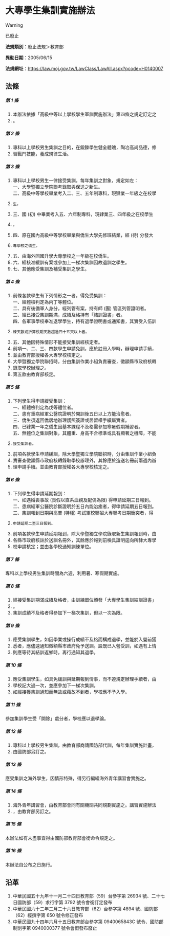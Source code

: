 # 大專學生集訓實施辦法
> [!WARNING]
> 已廢止

**法規類別**：廢止法規＞教育部

**異動日期**：2005/06/15  

**法規網址**：https://law.moj.gov.tw/LawClass/LawAll.aspx?pcode=H0140007



## 法條
##### 第 1 條
1. 本辦法依據「高級中等以上學校學生軍訓實施辦法」第四條之規定訂定之
1. 。

##### 第 2 條
1. 專科以上學校男生集訓之目的，在鍛鍊學生健全體魄，陶冶高尚品德，修
1. 習戰鬥技能，養成規律生活。

##### 第 3 條
1. 專科以上學校男生一律接受集訓，每年集訓之對象，規定如左：  
一、大學暨獨立學院聯考錄取與保送之新生。  
二、高級中等學校畢業考入二、三、五年制專科，現肄業一年級之在校學
1.     生。
1. 三、國 (初) 中畢業考入五、六年制專科，現肄業三、四年級之在校學生
1.     。
1. 四、原在國內高級中等學校畢業與僑生大學先修班結業，經 (待) 分發大
1.     專學校之僑生。
1. 五、由海外回國升學大專學校之一年級在校僑生。
1. 六、經核准緩訓有案或參加上一梯次集訓因故退訓之學生。
1. 七、其他應受集訓及補受集訓之學生。

##### 第 4 條
1. 前條各款學生有下列情形之一者，得免受集訓：  
一、經體檢判定為丙丁等體位。  
二、具有後備軍人身分，經列管有案，持有師 (團) 管區列管證明者。  
三、經已接受集訓期滿，成績及格持有「結訓證書」者。  
四、各軍事學校奉准退學學生，持有退學證明書或通知書，其實受入伍訓
1.     練天數或折算役期天數超過四十五天以上者。
1. 五、其他因特殊情形不能接受集訓經核定者。
1. 前項一、二、三、四款學生申請免訓，應於註冊入學時，辦理申請手續，
1. 並由教育部授權各大專學校核定之。
1. 大學暨獨立學院聯招時，分由集訓作業小組負責審查，徵額縣市政府核轉
1. 錄取學校辦理之。
1. 第五款由教育部核定。

##### 第 5 條
1. 下列學生得申請緩受集訓：  
一、經體檢判定為戊等體位者。  
二、患有重病經軍公醫院證明於開訓後五日以上方能治愈者。  
三、僑生須返回僑居地辦理護照簽證或居留權手續屬實者。  
四、已肄業一年之僑生因基本課程不及格需參加寒暑假期補習者。  
五、無體位之集訓對象，其體重、身高不合標準或具有顯著之機障，不能
1.     接受集訓者。
1. 前項各款學生申請緩訓，除大學暨獨立學院聯招時，分由集訓作業小組負
1. 責審查徵額縣市政府核轉錄取學校辦理外，其餘應於造送名冊前兩週內辦
1. 理申請手續。並由教育部授權各大專學校核定之。

##### 第 6 條
1. 下列學生得申請延期報到：  
一、如遇婚喪事故 (喪假以直系血親及配偶為限) 得申請延期三日報到。  
二、患病經軍公醫院診斷證明於五日內能治癒者，得申請延期五日報到。  
三、集訓報到日期與高普 (特種) 考試軍校聯招大專聯考日期衝突者，得
1.     申請延期二至三日報到。
1. 前項各款學生申請延期報到，除大學暨獨立學院錄取新生集訓報到時，由
1. 各縣市政府核註於送訓名冊外，其餘應於報到前檢具證明逕向所隸大專學
1. 校申請核定；並由各學校通知訓練單位。

##### 第 7 條
專科以上學校男生集訓時間為六週，利用暑、寒假期實施。

##### 第 8 條
1. 經接受集訓期滿成績及格者，由訓練單位頒發「大專學生集訓結訓證書」
1. 。
1. 集訓成績不及格者得參加下一梯次集訓，但以一次為限。

##### 第 9 條
1. 應受集訓學生，如因學業或操行成績不及格而構成退學，並能於入營前獲
1. 悉者，應儘速通知徵額縣市政府免予送訓。設既已入營受訓，如遇有上情
1. 則應等待其結訓返鄉時，再行通知其退學。

##### 第 10 條
1. 應受集訓學生，如具免緩訓與延期報到情事，而不遵規定辦理手續者，由
1. 學校記大過一次，並應參加下一梯次集訓。
1. 如經接獲集訓通知而無故或藉故不到者，學校應不予入學。

##### 第 11 條
參加集訓學生受「開除」處分者，學校應以退學論。

##### 第 12 條
1. 專科以上學校男生集訓，由教育部商請國防部代訓，每年集訓實施計畫，
1. 由國防部另訂之。

##### 第 13 條
應受集訓之海外學生，因情形特殊，得另行編組海外青年講習會實施之。

##### 第 14 條
1. 海外青年講習會，由教育部會同有關機關共同規劃實施之。講習實施辦法
1. ，由教育部另訂之。

##### 第 15 條
本辦法如有未盡事宜得由國防部教育部會銜命令規定之。

##### 第 16 條
本辦法自公布之日施行。

## 沿革
1. 中華民國五十九年十一月二十四日教育部（59）台參字第 26934  號、二十七日國防部（59）求行字第 3792 號令會銜訂定發布
1. 中華民國六十二年二月二十六日教育部（62）台參字第 4894 號、國防部（62）經撰字第 650  號令修正發布
1. 中華民國九十四年六月十五日教育部台參字第 0940065843C  號令、國防部制剴字第 0940000377 號令會銜發布廢止
